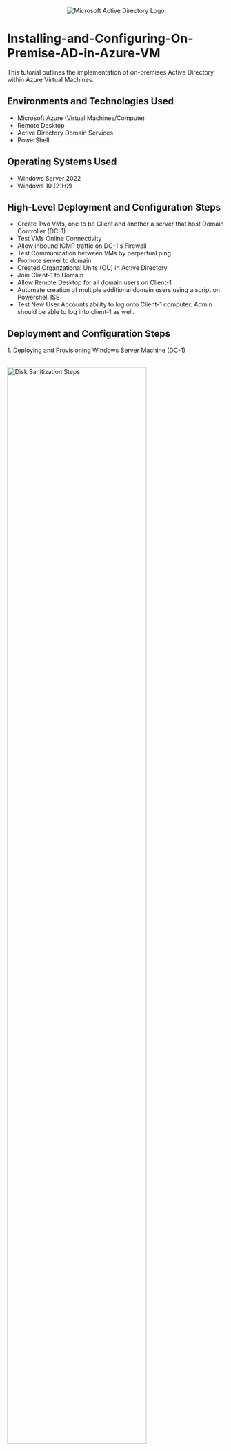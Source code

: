 <p align="center">
<img src="https://i.imgur.com/pU5A58S.png" alt="Microsoft Active Directory Logo"/>
</p>
</p>

<h1>Installing-and-Configuring-On-Premise-AD-in-Azure-VM</h1>
This tutorial outlines the implementation of on-premises Active Directory within Azure Virtual Machines.<br />

<h2>Environments and Technologies Used</h2>

- Microsoft Azure (Virtual Machines/Compute)
- Remote Desktop
- Active Directory Domain Services
- PowerShell

<h2>Operating Systems Used </h2>

- Windows Server 2022
- Windows 10 (21H2)

<h2>High-Level Deployment and Configuration Steps</h2>

- Create Two VMs, one to be Client and another a server that host Domain Controller (DC-1)
- Test VMs Online Connectivity
- Allow inbound ICMP traffic on DC-1's Firewall
- Test Communication between VMs by perpertual ping
- Promote server to domain
- Created Organzational Units (OU) in Active Directory 
- Join Client-1 to Domain
- Allow Remote Desktop for all domain users on Client-1
- Automate creation of multiple additional domain users using a script on Powershell ISE 
- Test New User Accounts ability to log onto Client-1 computer. Admin should be able to log into client-1 as well. 

<h2>Deployment and Configuration Steps</h2>
1. Deploying and Provisioning Windows Server Machine (DC-1)
<p>
   <br/>
<img src="https://i.imgur.com/0uajV1y.png" height="80%" width="80%" alt="Disk Sanitization Steps"/>
</p>
<p>
  <br/>
 -  Setting a static private IP for DC-1 to allow consistency in access of resources by clients
   <p>
      
   </p>
 - Go to DC-1's network settings --> select networking --> click the hyperlink next to "network interface" --> "IP Configurations" --> "ipconfig1"
 </p>
 - change the assignment from dynamic to static (this ensures DC-1's IP address will not change). 
 <p>
 - Restart the Server for changes to take effect
  <p>
<img src="https://i.imgur.com/qRgFYWf.png" height="80%" width="80%" alt="Disk Sanitization Steps"/>
</p>
</p>
<br />

2. Deploying and Provisioning Windows Client Copmuter (Client-1)
<p>
   
</p>
   - Check the NIC settings to make sure both VMs are on the same "Vnet" [Client-1-vnet/default]. This will ensure both VMs can communicate & connect with each other later in this lab.
   <p>
   - change client-1 DNS to point to the private IP of DC-1 to allow client-1 to join the domain and for name resolution. 
      <p>
            <br/>
<img src="https://i.imgur.com/EAt2puh.png" height="80%" width="80%" alt="Disk Sanitization Steps"/>
</p>
<p>
  - Restart client-1
<p>
   <br/>
3. Test Communication between DC-1 and Client-1 using pepertul ping
   <p>
      <p>
   - Remote Desktop into DC-1 and Client-1
<img src="https://i.imgur.com/s3feTsG.png" height="80%" width="80%" alt="Disk Sanitization Steps"/>
</p>
<p>
  - On windows Frewall settings, allow inbound traffic for ICMP on DC-1's Firewall.
<img src="https://i.imgur.com/a5TWV06.png" height="80%" width="80%" alt="Disk Sanitization Steps"/>
</p>
<p>
  - Communication between DC-1 and Client-1 Successful
</p>
<p>
 Before firewall settings were changed, the ping command from Client-1 was timing out
<img src="https://i.imgur.com/IaWD7HW.png" height="80%" width="80%" alt="Disk Sanitization Steps"/>
</p>
<p>





<p>
<img src="https://i.imgur.com/KopD75T.png" height="80%" width="80%" alt="Disk Sanitization Steps"/>
</p>
<p>
Successful deployment of client computer.
</p>
<br />

<p>
<img src="https://i.imgur.com/G4BgNkB.png" height="80%" width="80%" alt="Disk Sanitization Steps"/>
</p>
<p>
Here i am going into the server firewall settings to allow ICMP traffic inbound so client computer can communicate with server.
</p>
<br />

<p>
<img src="https://i.imgur.com/UgCQRGg.png" height="80%" width="80%" alt="Disk Sanitization Steps"/>
</p>
<p>
Here i executed a ping command from the client computer to the server to ensure connectivity. As you can see, the connection was successful.
</p>
<br />

<p>
<img src="https://i.imgur.com/KVGdRrP.png" height="80%" width="80%" alt="Disk Sanitization Steps"/>
</p>
<p>
Active Directory has been installed and the server was promoted to domain status. Next, i will create an admin account & a user account.
</p>
<br />

<p>
<img src="https://i.imgur.com/WFtcVkQ.png" height="80%" width="80%" alt="Disk Sanitization Steps"/>
</p>
<p>
Created an employee called jane admin & added her to the Domains Admin group. Next, i will connect client computer to the server.
</p>
<br />

<p>
<img src="https://i.imgur.com/jVQzEdu.png" height="80%" width="80%" alt="Disk Sanitization Steps"/>
</p>
Changed client DNS to server private ip address so to allow it to connect to the server.
</p>
<br />

<p>
<img src="https://i.imgur.com/Cdj3FYo.png" height="80%" width="80%" alt="Disk Sanitization Steps"/>
</p>
Used ipconfig /all to verify client computer connection to the server. Client DNS is 10.0.0.4 which is the same as the server private ip address.
</p>
<br />

<p>
<img src="https://i.imgur.com/ve164yk.png" height="80%" width="80%" alt="Disk Sanitization Steps"/>
</p>
Allowing all domain users remote desktop access to server via client computer.
</p>
<br />

<p>
<img src="https://i.imgur.com/yxEBpGc.png" height="80%" width="80%" alt="Disk Sanitization Steps"/>
</p>
Using Powershell ISE to generate random users to domain users in server.
</p>
<br />

<p>
<img src="https://i.imgur.com/wZXTSB8.png" height="80%" width="80%" alt="Disk Sanitization Steps"/>
</p>
Logged in as a random non-administrative user on client computer accessing the server.
</p>
<br />
</p>

